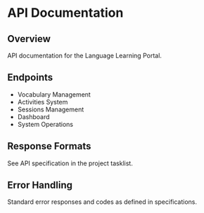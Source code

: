 # API Documentation

## Overview
API documentation for the Language Learning Portal.

## Endpoints
- Vocabulary Management
- Activities System
- Sessions Management
- Dashboard
- System Operations

## Response Formats
See API specification in the project tasklist.

## Error Handling
Standard error responses and codes as defined in specifications.
